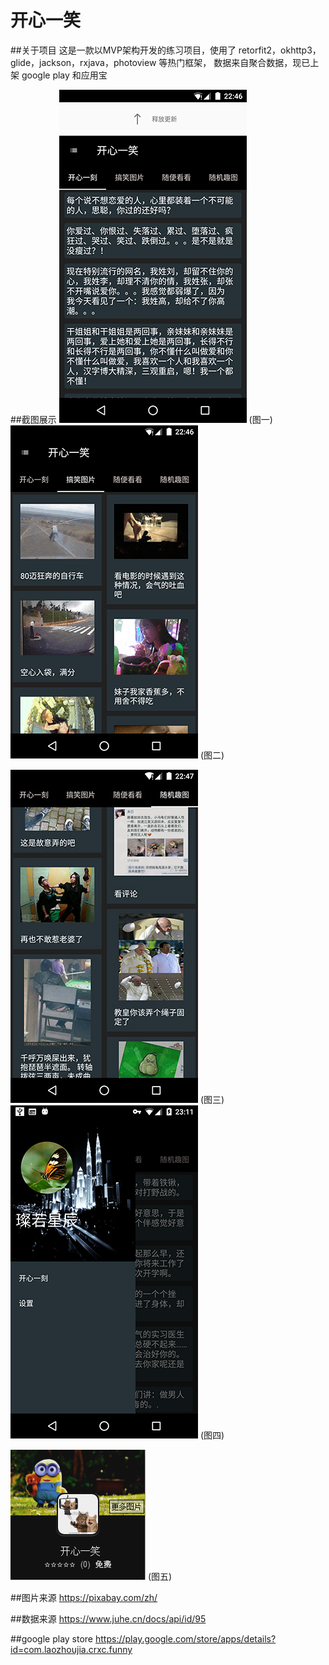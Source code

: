 开心一笑
========
##关于项目
    这是一款以MVP架构开发的练习项目，使用了 retorfit2，okhttp3，glide，jackson，rxjava，photoview 等热门框架，
    数据来自聚合数据，现已上架 google play 和应用宝

##截图展示
![](/pic/1.png) (图一)
![](/pic/2.png) (图二)

![](/pic/3.jpg) (图三)
![](/pic/4.png) (图四)

![](/pic/5.PNG) (图五)

##图片来源
https://pixabay.com/zh/

##数据来源
https://www.juhe.cn/docs/api/id/95

##google play store
https://play.google.com/store/apps/details?id=com.laozhoujia.crxc.funny
